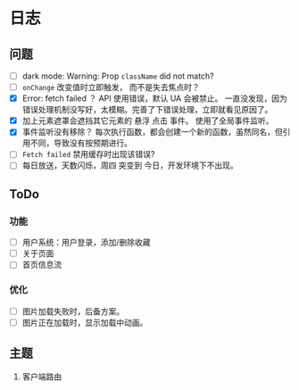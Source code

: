 # 日志

## 问题

- [ ] dark mode: Warning: Prop `className` did not match?
- [ ] `onChange` 改变值时立即触发， 而不是失去焦点时？
- [x] Error: fetch failed ？
      API 使用错误，默认 UA 会被禁止。
      一直没发现，因为错误处理机制没写好，太模糊。完善了下错误处理，立即就看见原因了。
- [x] 加上元素遮罩会遮挡其它元素的 悬浮 点击 事件。
      使用了全局事件监听。
- [x] 事件监听没有移除？
      每次执行函数，都会创建一个新的函数，虽然同名，但引用不同，导致没有按预期进行。
- [ ] `Fetch failed` 禁用缓存时出现该错误? 
- [ ] 每日放送，天数闪烁，周四 突变到 今日，开发环境下不出现。

## ToDo

### 功能

- [ ] 用户系统：用户登录，添加/删除收藏
- [ ] 关于页面
- [ ] 首页信息流

### 优化

- [ ] 图片加载失败时，后备方案。
- [ ] 图片正在加载时，显示加载中动画。

## 主题

1. 客户端路由
